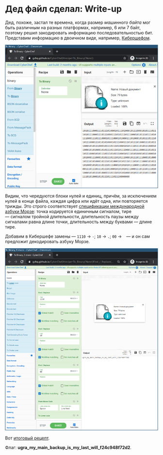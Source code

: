# Дед файл сделал: Write-up

Дед, похоже, застал те времена, когда размер _машинного байта_ мог быть различным на разных платформах, например, 6 или 7 байт, поэтому решил закодировать информацию последовательностью бит. Представим информацию в двоичном виде, например, [Кибершефом](https://gchq.github.io/CyberChef/#recipe=To_Binary%28%27None%27%29).

![Двоичные данные](writeup/binary.png)

Видим, что чередуются блоки нулей и единиц, причём, за исключением нулей в конце файла, каждая цифра или идёт одна, или повторяется трижды. Это строго соответствует [спецификации международной азбуки Морзе](https://en.wikipedia.org/wiki/Morse_code#Representation,_timing,_and_speed): точка кодируется единичным сигналом, тире — сигналом тройной длительности, длительность паузы между сигналами равна длине точки, длительность между буквами — длине тире.

Добавим в Кибершефе замены — `1110` → `-`; `10` → `.`; `00` → ` ` — и он сам предложит декодировать азбуку Морзе.

![Итоговый рецепт](writeup/result.png)

Вот [итоговый рецепт](https://gchq.github.io/CyberChef/#recipe=To_Binary%28%27None%27%29Find_/_Replace%28%7B%27option%27:%27Regex%27,%27string%27:%271110%27%7D,%27-%27,true,false,true,false%29Find_/_Replace%28%7B%27option%27:%27Regex%27,%27string%27:%2710%27%7D,%27.%27,true,false,true,false%29Find_/_Replace%28%7B%27option%27:%27Regex%27,%27string%27:%2700%27%7D,%27%20%27,true,false,true,false%29From_Morse_Code%28%27Space%27,%27Line%20feed%27%29To_Lower_case%28%29).

Флаг: **ugra_my_main_backup_is_my_last_will_f24c948f72d2**.
